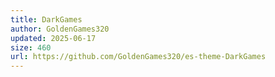 ```yaml
---
title: DarkGames
author: GoldenGames320
updated: 2025-06-17
size: 460
url: https://github.com/GoldenGames320/es-theme-DarkGames
---
```

